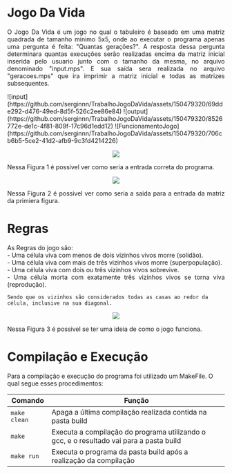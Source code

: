 # Jogo Da Vida

<p> </p>
<p> </p>

<p align="justify">
	O Jogo Da Vida é um jogo no qual o tabuleiro é baseado em uma matriz quadrada de tamanho minimo 5x5, onde ao executar o programa apenas uma pergunta é feita: "Quantas gerações?". A resposta dessa pergunta determinara quantas execuções serão realizadas encima da matriz inicial inserida pelo usuario junto com o tamanho da mesma, no arquivo denominado "input.mps". E sua saída sera realizada no arquivo "geracoes.mps" que ira imprimir a matriz inicial e todas as matrizes subsequentes.
</p>
![input](https://github.com/serginnn/TrabalhoJogoDaVida/assets/150479320/69dde292-d476-49ed-8d5f-526c2ee86e84)
![output](https://github.com/serginnn/TrabalhoJogoDaVida/assets/150479320/8526772e-de1c-4f81-809f-17c96d1edd12)
![FuncionamentoJogo](https://github.com/serginnn/TrabalhoJogoDaVida/assets/150479320/706cb6b5-5ce2-41d2-afb9-9c3fd4214226)

<p align="center">
<img src="https://github.com/serginnn/TrabalhoJogoDaVida/assets/150479320/69dde292-d476-49ed-8d5f-526c2ee86e84"/> 
</p>

<p align="justify">
	Nessa Figura 1 é possivel ver como seria a entrada correta do programa.
</p>

<p align="center">
<img src="https://github.com/serginnn/TrabalhoJogoDaVida/assets/150479320/8526772e-de1c-4f81-809f-17c96d1edd12"/> 
</p>

<p align="justify">
	Nessa Figura 2 é possivel ver como seria a saida para a entrada da matriz da primiera figura.
</p>

# Regras
<p align="justify">
	As Regras do jogo são:<br/>
	- Uma célula viva com menos de dois vizinhos vivos morre (solidão).<br/>
	- Uma célula viva com mais de três vizinhos vivos morre (superpopulação).<br/>
	- Uma célula viva com dois ou três vizinhos vivos sobrevive.<br/>
	- Uma célula morta com exatamente três vizinhos vivos se torna viva (reprodução).<br/>

	Sendo que os vizinhos são considerados todas as casas ao redor da célula, inclusive na sua diagonal.
</p>

<p align="center">
<img src="https://github.com/serginnn/TrabalhoJogoDaVida/assets/150479320/706cb6b5-5ce2-41d2-afb9-9c3fd4214226"/> 
</p>

<p align="justify">
	Nessa Figura 3 é possivel se ter uma ideia de como o jogo funciona.
</p>



# Compilação e Execução

Para a compilação e execução do programa foi utilizado um MakeFile. O qual segue esses procedimentos:


| Comando                |  Função                                                                                           |                     
| -----------------------| ------------------------------------------------------------------------------------------------- |
|  `make clean`          | Apaga a última compilação realizada contida na pasta build                                        |
|  `make`                | Executa a compilação do programa utilizando o gcc, e o resultado vai para a pasta build           |
|  `make run`            | Executa o programa da pasta build após a realização da compilação                                 |





